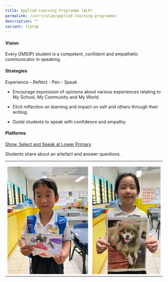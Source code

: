 ```yaml
---
title: Applied Learning Programme (ALP)
permalink: /curriculum/applied-learning-programme/
description: ""
variant: tiptap
---
```

<h4>Vision</h4>
<p>Every GMS(P) student is a competent, confident and empathetic communicator
in speaking.</p>
<h4>Strategies</h4>
<p>Experience - Reflect - Pen - Speak</p>
<ul>
<li>
<p>Encourage expression of opinions about various experiences relating to
My School, My Community and My World.</p>
</li>
<li>
<p>Elicit reflection on learning and impact on self and others through their
writing.</p>
</li>
<li>
<p>Guide students to speak with confidence and empathy.</p>
</li>
</ul>
<h4>Platforms</h4>
<p><u>Show, Select and Speak at Lower Primary</u>
</p>
<p>Students share about an artefact and answer questions.</p>
<table style="minWidth: 50px">
<colgroup>
<col>
<col>
</colgroup>
<tbody>
<tr>
<th rowspan="1" colspan="1">
<p></p>
<div class="isomer-image-wrapper">
<img style="width: 100%" height="auto" width="100%" alt="Pic 1: Show and Tell" src="/images/01_Show_and_Tell__1_.jpg">
</div>
</th>
<th rowspan="1" colspan="1">
<p></p>
<div class="isomer-image-wrapper">
<img style="width: 100%" height="auto" width="100%" alt="Pic 2: Show and Tell" src="/images/02_Show_and_Tell__2_.jpg">
</div>
</th>
</tr>
</tbody>
</table>
<p></p>